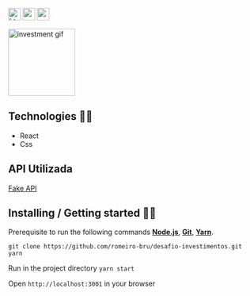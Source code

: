 

<p>
  <img  src="https://img.shields.io/badge/HTML5-E34F26?style=for-the-badge&logo=html5&logoColor=white"  height="25" alt="html">
  <img  src="https://img.shields.io/badge/CSS3-1572B6?style=for-the-badge&logo=css3&logoColor=white"  height="25" alt="css">
    <img  src="https://img.shields.io/badge/React-20232A?style=for-the-badge&logo=react&logoColor=61DAFB"  height="25" alt="react" />
</p>

<span  align="left">
  <img  src="https://media.giphy.com/media/yDqL3q9s20beF3hdf5/giphy.gif"  height="135" alt="investment gif">
</span>
<br>

## Technologies 👩‍💻
* React
* Css 

## API Utilizada
[Fake API](https://github.com/eqi-investimentos/desafio-fake-api)


## Installing / Getting started 👨‍🏭

Prerequisite to run the following commands <strong>[Node.js](https://nodejs.org/en/download/)</strong>, 
                           <strong>[Git](https://git-scm.com/downloads)</strong>, 
                           <strong>[Yarn](https://yarnpkg.com/)</strong>.
<br>
```
git clone https://github.com/romeiro-bru/desafio-investimentos.git
yarn
```

Run in the project directory ```yarn start```

Open ```http://localhost:3001``` in your browser
